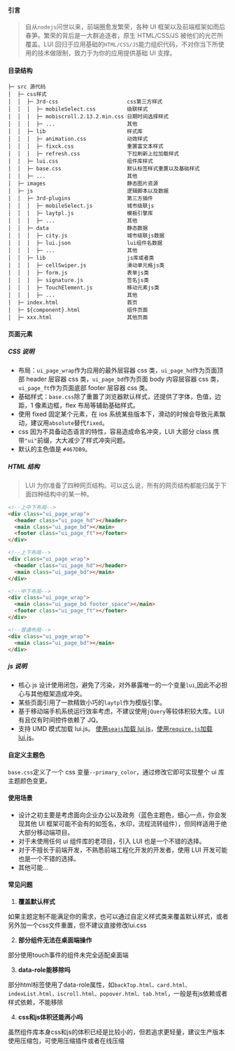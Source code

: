 #### 引言

> 自从`nodejs`问世以来，前端圈愈发繁荣，各种 UI 框架以及前端框架如雨后春笋。繁荣的背后是一大群追逐者，原生 HTML/CSS/JS 被他们的光芒所覆盖。LUI 回归于应用基础的`HTML/CSS/JS`能力组织代码，不对你当下所使用的技术做限制，致力于为你的应用提供基础 UI 支撑。

#### 目录结构

```
├─ src 源代码
│  ├─ css样式
│  │  ├─ 3rd-css                      css第三方样式
│  │  │  ├─ mobileSelect.css          级联样式
│  │  │  ├─ mobiscroll.2.13.2.min.css 日期时间选择样式
│  │  │  ├─ ...                       其他
│  │  ├─ lib                          样式库
│  │  │  ├─ animation.css             动效样式
│  │  │  ├─ fixck.css                 重置富文本样式
│  │  │  ├─ refresh.css               下拉刷新上拉加载样式
│  │  ├─ lui.css                      组件库样式
│  │  ├─ base.css                     默认标签样式重置以及基础样式
│  │  ├─ ...                          其他
│  ├─ images                          静态图片资源
│  ├─ js                              逻辑脚本以及数据
│  │  ├─ 3rd-plugins                  第三方插件
│  │  │  ├─ mobileSelect.js           城市级联js
│  │  │  ├─ laytpl.js                 模板引擎库
│  │  │  ├─ ...                       其他
│  │  ├─ data                         静态数据
│  │  │  ├─ city.js                   城市级联js数据
│  │  │  ├─ lui.json                  lui组件名数据
│  │  │  ├─ ...                       其他
│  │  ├─ lib                          js库或者类
│  │  │  ├─ cellSwiper.js             滑动单元格js类
│  │  │  ├─ form.js                   表单js类
│  │  │  ├─ signature.js              签名js类
│  │  │  ├─ TouchElement.js           移动元素js类
│  │  │  ├─ ...                       其他
│  ├─ index.html                      首页
│  ├─ ${component}.html               组件页面
│  ├─ xxx.html                        其他页面
```

#### 页面元素

##### CSS 说明

- 布局：`ui_page_wrap`作为应用的最外层容器 css 类，`ui_page_hd`作为页面顶部 header 层容器 css 类，`ui_page_bd`作为页面 body 内容层容器 css 类，`ui_page_ft`作为页面底部 footer 层容器 css 类。
- 基础样式：`base.css`除了重置了浏览器默认样式，还提供了字体，色值，边距，1 像素边框，flex 布局等辅助基础样式。
- 使用 fixed 固定某个元素，在 ios 系统某些版本下，滑动的时候会导致元素飘动，建议用`absolute`替代`fixed`。
- css 因为不具备动态语言的特性，容易造成命名冲突，LUI 大部分 class 携带`"ui"`前缀，大大减少了样式冲突问题。
- 默认的主色值是 `#467DB9`。

##### HTML 结构

> LUI 为你准备了四种网页结构。可以这么说，所有的网页结构都能归属于下面四种结构中的某一种。

```html
<!--上中下布局-->
<div class="ui_page_wrap">
  <header class="ui_page_hd"></header>
  <main class="ui_page_bd"></main>
  <footer class="ui_page_ft"></footer>
</div>

<!--上下布局-->
<div class="ui_page_wrap">
  <header class="ui_page_hd"></header>
  <main class="ui_page_bd"></main>
</div>

<!--中下布局-->
<div class="ui_page_wrap">
  <main class="ui_page_bd footer_space"></main>
  <footer class="ui_page_ft"></footer>
</div>

<!--普通布局-->
<div class="ui_page_wrap">
  <main class="ui_page_bd"></main>
</div>
```

##### js 说明

- 核心 js 设计使用闭包，避免了污染，对外暴露唯一的一个变量`lui`,因此不必担心与其他框架造成冲突。
- 某些页面引用了一款精致小巧的`laytpl`作为模版引擎。
- 基于移动端手机系统运行效率考虑，不建议使用`jQuery`等较体积较大库。LUI 有且仅有时间控件依赖了 JQ。
- 支持 UMD 模式加载 lui.js。 <a href="../demo-seajs.html">使用`seajs`加载 lui.js</a>，<a href="../demo-requirejs.html">使用`require.js`加载 lui.js</a>。

#### 自定义主题色

`base.css`定义了一个 css 变量`--primary_color`，通过修改它即可实现整个 ui 库主题颜色变更。

#### 使用场景

- 设计之初主要是考虑面向企业办公以及政务（蓝色主题色，细心一点，你会发现其他 UI 框架可能不会有的如签名，水印，流程流转组件），但同样适用于绝大部分移动端项目。
- 对于未使用任何 ui 组件库的老项目，引入 LUI 也是一个不错的选择。
- 对于不擅长于前端开发，不熟悉前端工程化开发的开发者，使用 LUI 开发可能也是一个不错的选择。
- 其他可能... 

#### 常见问题
 1. **覆盖默认样式** 

如果主题定制不能满足你的需求，也可以通过自定义样式类来覆盖默认样式，或者另外加一个css文件重置，但不建议直接修改lui.css 

2. **部分组件无法在桌面端操作** 

部分使用touch事件的组件未完全适配桌面端

3. **data-role能移除吗** 

部分html标签使用了data-role属性，如`backTop.html、card.html、indexList.html，iscroll.html、popover.html、tab.html`，一般是有js依赖或者样式依赖，不能移除 

4. **css和js体积还能再小吗** 

虽然组件库本身css和js的体积已经是比较小的，但若追求更轻量，建议生产版本使用压缩包，可使用压缩插件或者在线压缩
